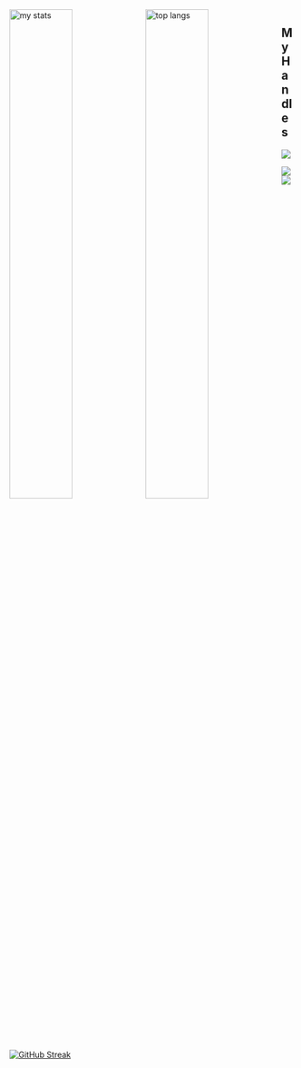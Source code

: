 
<img alt="my stats" align="left" width="47%" src="https://github-readme-stats.vercel.app/api?username=Asad-Bin&show_icons=true"/>

<img alt="top langs" align="left" width="47%" src="https://github-readme-stats.vercel.app/api/top-langs/?username=Asad-Bin&layout=compact"/>

## My Handles
 [<img src="https://img.shields.io/badge/asad-bin-saber?style=for-the-badge&logo=linkedin&logoColor=white">](https://www.linkedin.com/in/asad-bin-saber/)
<!-- [<img src="https://img.shields.io/badge/Asad-Bin?style=for-the-badge&logo=SVG&logoColor=79740e">](https://profile-summary-for-github.com/user/ShahjalalShohag) -->
 [<img src="https://img.shields.io/badge/Ban.kai?style=for-the-badge&logo=SVG&logoColor=79740e">](https://codeforces.com/profile/Ban.kai) 
 [<img src="https://img.shields.io/badge/asad_bin?style=for-the-badge&logo=SVG&logoColor=79740e">](https://www.codechef.com/users/asad_bin) 


<!--  CONTRIBUTION AND STREAK BLOCK -->
 [![GitHub Streak](https://github-readme-streak-stats.herokuapp.com/?user=Asad-Bin&currStreakNum=2FD3EB&fire=pink&sideLabels=F00&theme=nightowl)](https://git.io/streak-stats)
 
 <!--  TOP LANGUAGES STATISTICS -->
 <!-- [![Top Langs](https://github-readme-stats.vercel.app/api/top-langs/?username=Asad-Bin&theme=dark&layout=compact&align=right&width=40%)](https://github.com/Asad-Bin/github-readme-stats) -->
